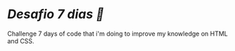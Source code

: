 # <strong> <em> Desafio 7 dias 📆 </em> </strong>

Challenge 7 days of code that i'm doing to improve my knowledge on HTML and CSS.

